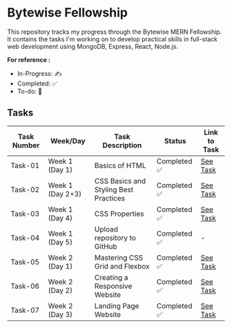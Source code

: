 
# Bytewise Fellowship

This repository tracks my progress through the Bytewise MERN Fellowship. It contains the tasks I'm working on to develop practical skills in full-stack web development using MongoDB, Express, React, Node.js.

**For reference :**
- In-Progress: ✍️
- Completed: ✅
- To-do: 📝

## Tasks
| Task Number | Week/Day | Task Description | Status | Link to Task |
|---|---|---|---|---|
| Task-01 | Week 1 (Day 1) | Basics of HTML | Completed ✅ | [See Task](https://github.com/idkzeynav/HTML) |
| Task-02 | Week 1 (Day 2+3) | CSS Basics and Styling Best Practices | Completed ✅  |[See Task](https://github.com/idkzeynav/CSS)|
| Task-03 | Week 1 (Day 4) | CSS Properties |Completed ✅  |[See Task](https://github.com/idkzeynav/CSS)|
| Task-04 | Week 1 (Day 5) | Upload repository to GitHub | Completed ✅ | - |
| Task-05 | Week 2 (Day 1) | Mastering CSS Grid and Flexbox | Completed ✅  |[See Task](https://github.com/idkzeynav/Bytewise-MERN/tree/master/Week2_Task1(Grid%2BFlexbox))|
| Task-06 | Week 2 (Day 2) | Creating a Responsive Website | Completed ✅ |[See Task](https://github.com/idkzeynav/Bytewise-MERN/tree/master/Week2_Task2%20(Responsiveness))|
| Task-07 | Week 2 (Day 3) | Landing Page Website | Completed ✅ |[See Task](https://github.com/idkzeynav/Bytewise-MERN/tree/master/Week2_Task3%20(landing%20page-frontend%20mentor))|
